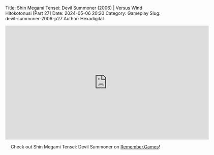 Title: Shin Megami Tensei: Devil Summoner (2006) | Versus Wind Hitokotonusi [Part 27]
Date: 2024-05-06 20:20
Category: Gameplay
Slug: devil-summoner-2006-p27
Author: Hexadigital

<center><iframe src="https://www.youtube.com/embed/JZxqoh7xzUU?feature=oembed" allow="accelerometer; autoplay; encrypted-media; gyroscope; picture-in-picture" width="640" height="360" frameborder="0"></iframe>

Check out Shin Megami Tensei: Devil Summoner on [Remember.Games](https://remember.games/game/7488/shin-megami-tensei-devil-summoner-raidou-kuzunoha-vs-the-soulless-army/)!</center>